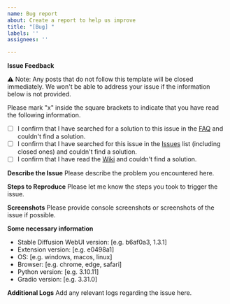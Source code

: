 ```yaml
---
name: Bug report
about: Create a report to help us improve
title: "[Bug] "
labels: ''
assignees: ''

---
```


**Issue Feedback**

⚠️ Note: Any posts that do not follow this template will be closed immediately. We won't be able to address your issue if the information below is not provided.

Please mark "x" inside the square brackets to indicate that you have read the following information.
- [ ] I confirm that I have searched for a solution to this issue in the [FAQ](https://physton.github.io/sd-webui-prompt-all-in-one-assets/#/FAQ) and couldn't find a solution.
- [ ] I confirm that I have searched for this issue in the [Issues](https://github.com/Physton/sd-webui-prompt-all-in-one/issues) list (including closed ones) and couldn't find a solution.
- [ ] I confirm that I have read the [Wiki](https://physton.github.io/sd-webui-prompt-all-in-one-assets/#/Installation) and couldn't find a solution.

**Describe the Issue**
Please describe the problem you encountered here.

**Steps to Reproduce**
Please let me know the steps you took to trigger the issue.

**Screenshots**
Please provide console screenshots or screenshots of the issue if possible.

**Some necessary information**
 - Stable Diffusion WebUI version: [e.g. b6af0a3, 1.3.1]
 - Extension version: [e.g. e0498a1]
 - OS: [e.g. windows, macos, linux]
 - Browser: [e.g. chrome, edge, safari]
 - Python version: [e.g. 3.10.11]
 - Gradio version: [e.g. 3.31.0]

**Additional Logs**
Add any relevant logs regarding the issue here.